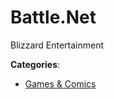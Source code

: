# Battle.Net


Blizzard Entertainment



**Categories**:
- [Games & Comics](https://github.com/apis-list/apis-list#games-and-comics)




